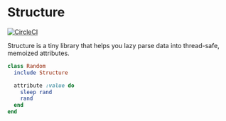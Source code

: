 # Structure

[![CircleCI](https://circleci.com/gh/hakanensari/structure.svg?style=svg)](https://circleci.com/gh/hakanensari/structure)

Structure is a tiny library that helps you lazy parse data into thread-safe, memoized attributes.

```ruby
class Random
  include Structure

  attribute :value do
    sleep rand
    rand
  end
end
```
